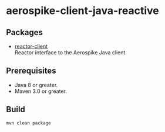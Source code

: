 # aerospike-client-java-reactive

## Packages
* [reactor-client](./reactor-client)  
  Reactor interface to the Aerospike Java client.

## Prerequisites
* Java 8 or greater.
* Maven 3.0 or greater.

## Build
```sh
mvn clean package
```
